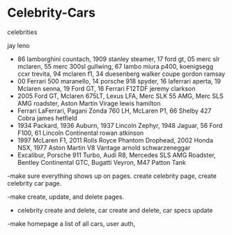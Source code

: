 # Celebrity-Cars


celebrities

jay leno
 - 86 lamborghini countach, 1909 stanley steamer, 17 ford gt, 05 merc slr mclaren, 55 merc 300sl gullwing, 67 lambo miura p400, koenigsegg ccxr trevita, 94 mclaren f1, 34 duesenberg walker coupe
gordon ramsay
 - 00 Ferrari 500 maranello, 14 porsche 918 spyder, 16 laferrari aperta, 19 Mclaren senna, 19 Ford GT, 16 Ferrari F12TDF
jeremy clarkson
 - 2005 Ford GT, Mclaren 675LT, Lexus LFA, Merc SLK 55 AMG, Merc SLS AMG roadster, Aston Martin Virage
lewis hamilton
 - Ferrari LaFerrari, Pagani Zonda 760 LH, McLaren P1, 66 Shelby 427 Cobra
james hetfield
 - 1934 Packard, 1936 Auburn, 1937 Lincoln Zephyr, 1948 Jaguar, 56 Ford F100, 61 Lincoln Continental
rowan atkinson
 - 1997 McLaren F1,  2011 Rolls Royce Phantom Drophead, 2002 Honda NSX, 1977 Aston Martin V8 Vantage 
arnold schwarzeneggar
 - Excalibur, Porsche 911 Turbo, Audi R8, Mercedes SLS AMG Roadster, Bentley Continental GTC, Bugatti Veyron, M47 Patton Tank



-make sure everything shows up on pages. create celebrity page, create celebrity car page.



-make create, update, and delete pages. 
 - celebrity create and delete, car create and delete, car specs update

 -make homepage a list of all cars, user auth,